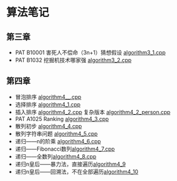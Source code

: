 # 算法笔记

## 第三章

- PAT B10001 害死人不偿命（3n+1）猜想假设 [algorithm3_1.cpp](./algorithm3_1.cpp)
- PAT B1032 挖掘机技术哪家强 [algorithm3_2.cpp](./algorithm3_2.cpp)

## 第四章

- 冒泡排序 [algorithm4__.cpp](./algorithm4__.cpp)
- 选择排序 [algorithm4_1.cpp](./algorithm4_1.cpp)
- 插入排序 [algorithm4_2.cpp](./algorithm4_2.cpp)  复杂版本 [algorithm4_2_person.cpp](./algorithm4_2_person.cpp)
- PAT A1025 Ranking  [algorithm4_3.cpp](./algorithm4_3.cpp)  
- 散列初步  [algorithm4_4.cpp](./algorithm4_4.cpp)  
- 散列字符串问题  [algorithm4_5.cpp](./algorithm4_5.cpp)  
- 递归——n的阶乘 [algorithm4_6.cpp](./algorithm4_6.cpp)
- 递归——Fibonacci数列[algorithm4_7.cpp](./algorithm4_7.cpp)
- 递归——全数列[algorithm4_8.cpp](./algorithm4_8.cpp)
- 递归n皇后——暴力法，直接遍历[algorithm4_9](./algorithm4_9.cpp)
- 递归n皇后——回溯法，不在全部遍历[algorithm4_10](./algorithm4_10)

